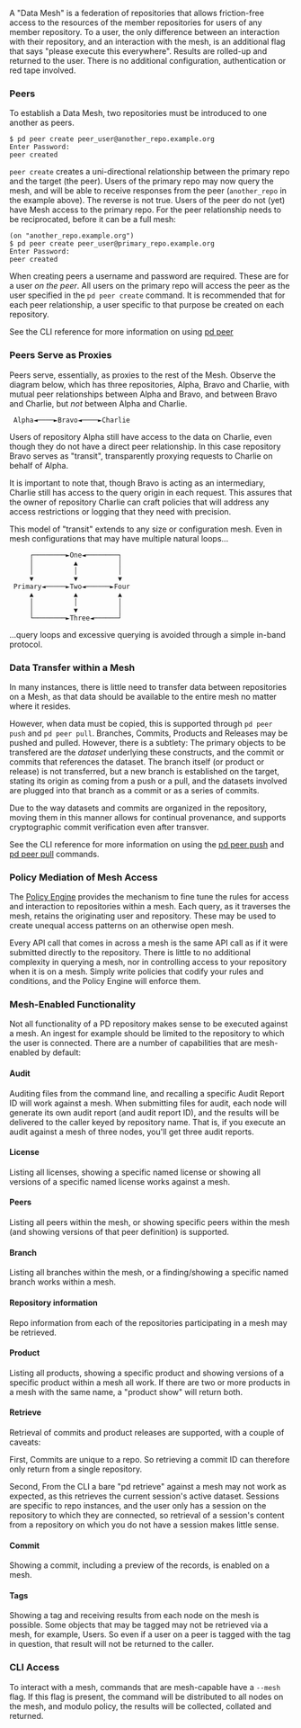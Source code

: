 A "Data Mesh" is a federation of repositories that allows friction-free access
to the resources of the member repositories for users of any member
repository. To a user, the only difference between an interaction with their
repository, and an interaction with the mesh, is an additional flag that says
"please execute this everywhere". Results are rolled-up and returned to the
user. There is no additional configuration, authentication or red tape
involved.

### Peers

To establish a Data Mesh, two repositories must be introduced to one another as peers.

```shell
$ pd peer create peer_user@another_repo.example.org
Enter Password:
peer created
```

`peer create` creates a uni-directional relationship between the primary repo and
the target (the peer). Users of the primary repo may now query the mesh, and will
be able to receive responses from the peer (`another_repo` in the example
above). The reverse is not true. Users of the peer do not (yet) have Mesh
access to the primary repo. For the peer relationship needs to be reciprocated,
before it can be a full mesh:

```shell
(on "another_repo.example.org")
$ pd peer create peer_user@primary_repo.example.org
Enter Password:
peer created
```

When creating peers a username and password are required. These are for a user
_on the peer_. All users on the primary repo will access the peer as the user
specified in the `pd peer create` command. It is recommended that for each peer
relationship, a user specific to that purpose be created on each repository.

See the CLI reference for more information on using [pd
peer](/docs/commands/pd_peer.html)

### Peers Serve as Proxies

Peers serve, essentially, as proxies to the rest of the Mesh. Observe the
diagram below, which has three repositories, Alpha, Bravo and Charlie, with
mutual peer relationships between Alpha and Bravo, and between Bravo and
Charlie, but _not_ between Alpha and Charlie.

```
 Alpha◄────►Bravo◄────►Charlie
```

Users of repository Alpha still have access to the data on Charlie, even though
they do not have a direct peer relationship. In this case repository Bravo
serves as "transit", transparently proxying requests to Charlie on behalf of
Alpha.

It is important to note that, though Bravo is acting as an intermediary,
Charlie still has access to the query origin in each request. This assures that
the owner of repository Charlie can craft policies that will address any access
restrictions or logging that they need with precision.

This model of "transit" extends to any  size or configuration mesh. Even in
mesh configurations that may have multiple natural loops...

```
     ┌────────►One◄────────┐
     │          ▲          │
     │          │          │
     ▼          ▼          ▼
 Primary◄─────►Two◄──────►Four
     ▲          ▲          ▲
     │          │          │
     │          ▼          │
     └────────►Three◄──────┘
```

...query loops and excessive querying is avoided through a simple in-band
protocol.

### Data Transfer within a Mesh

In many instances, there is little need to transfer data between repositories
on a Mesh, as that data should be available to the entire mesh no matter where
it resides.

However, when data must be copied, this is supported through `pd peer push` and
`pd peer pull`. Branches, Commits, Products and Releases may be pushed and pulled. 
However, there is a subtlety: The primary objects to be transfered are the
_dataset_ underlying these constructs, and the commit or commits that
references the dataset. The branch itself (or product or release) is not transferred, but
a new branch is established on the target, stating its origin as coming from a
push or a pull, and the datasets involved are plugged into that branch as a
commit or as a series of commits.

Due to the way datasets and commits are organized in the repository, moving
them in this manner allows for continual provenance, and supports cryptographic
commit verification even after transver.

See the CLI reference for more information on using the [pd peer
push](/docs/commands/pd_peer_push.html) and [pd peer pull](/docs/commands/pd_peer_pull.html)
commands.

### Policy Mediation of Mesh Access

The [Policy Engine](/docs/guide/policy) provides the mechanism to fine tune the
rules for access and interaction to repositories within a mesh. Each query, as
it traverses the mesh, retains the originating user and repository. These may
be used to create unequal access patterns on an otherwise open mesh.

Every API call that comes in across a mesh is the same API call as if it were
submitted directly to the repository. There is little to no additional
complexity in querying a mesh, nor in controlling access to your repository
when it is on a mesh. Simply write policies that codify your rules and
conditions, and the Policy Engine will enforce them.

### Mesh-Enabled Functionality

Not all functionality of a PD repository makes sense to be executed against a
mesh. An ingest for example should be limited to the repository to which the
user is connected. There are a number of capabilities that are mesh-enabled by
default:

#### Audit

Auditing files from the command line, and recalling a specific Audit Report ID
will work against a mesh. When submitting files for audit, each node will
generate its own audit report (and audit report ID), and the results will be
delivered to the caller keyed by repository name. That is, if you execute an
audit against a mesh of three nodes, you'll get three audit reports. 

#### License

Listing all licenses, showing a specific named license or showing all versions
of a specific named license works against a mesh.

#### Peers

Listing all peers within the mesh, or showing specific peers within the mesh
(and showing versions of that peer definition) is supported.

#### Branch

Listing all branches within the mesh, or a finding/showing a specific named
branch works within a mesh.

#### Repository information

Repo information from each of the repositories participating in a mesh may be
retrieved.

#### Product

Listing all products, showing a specific product and showing versions of a
specific product within a mesh all work. If there are two or more products in a
mesh with the same name, a "product show" will return both. 

#### Retrieve

Retrieval of commits and product releases are supported, with a couple of caveats:

First, Commits are unique to a repo. So retrieving a commit ID can therefore
only return from a single repository.

Second, From the CLI a bare "pd retrieve" against a mesh may not work as
expected, as this retrieves the current session's active dataset. Sessions are
specific to repo instances, and the user only has a session on the repository
to which they are connected, so retrieval of a session's content from a
repository on which you do not have a session makes little sense.

#### Commit

Showing a commit, including a preview of the records, is enabled on a mesh. 

#### Tags

Showing a tag and receiving results from each node on the mesh is possible.
Some objects that may be tagged may not be retrieved via a mesh, for example,
Users. So even if a user on a peer is tagged with the tag in question, that
result will not be returned to the caller.

### CLI Access

To interact with a mesh, commands that are mesh-capable have a `--mesh` flag.
If this flag is present, the command will be distributed to all nodes on the
mesh, and modulo policy, the results will be collected, collated and returned.
